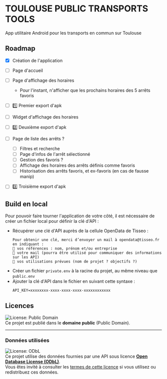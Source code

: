 # TOULOUSE PUBLIC TRANSPORTS TOOLS

App utilitaire Android pour les transports en commun sur Toulouse

## Roadmap
- [x] Création de l'application
- [ ] Page d'accueil
- [ ] Page d'affichage des horaires
  - Pour l'instant, n'afficher que les prochains horaires des 5 arrêts favoris
- [ ] :one: Premier export d'apk


- [ ] Widget d'affichage des horaires
- [ ] :two: Deuxième export d'apk


- [ ] Page de liste des arrêts ?
  - [ ] Filtres et recherche
  - [ ] Page d'infos de l'arrêt sélectionné
  - [ ] Gestion des favoris ?
  - [ ] Affichage des horaires des arrêts définis comme favoris
  - [ ] Historisation des arrêts favoris, et ex-favoris (en cas de fausse manip)
- [ ] :three: Troisième export d'apk

## Build en local

Pour pouvoir faire tourner l'application de votre côté, il est nécessaire de créer un fichier local pour définir la clé d'API :
 - Récupérer une clé d'API auprès de la cellule OpenData de Tisseo :
    ```
    Pour obtenir une clé, merci d’envoyer un mail à opendata@tisseo.fr en indiquant :
     vos références : nom, prénom et/ou entreprise
     votre mail (pourra être utilisé pour communiquer des informations sur les API)
     vos utilisations prévues (nom de projet ? objectifs ?)
    ```
- Créer un fichier `private.env` à la racine du projet, au même niveau que `public.env`
- Ajouter la clé d'API dans le fichier en suivant cette syntaxe : 
    ```dotenv
    API_KEY=xxxxxxxx-xxxx-xxxx-xxxx-xxxxxxxxxxxx
    ```

## Licences

![License: Public Domain](https://img.shields.io/badge/License-Public%20Domain-lightgrey.svg)  
Ce projet est publié dans le **domaine public** (Public Domain).

---

### Données utilisées

![License: ODbL](https://img.shields.io/badge/Data%20License-ODbL%201.0-blue.svg)  
Ce projet utilise des données fournies par une API sous licence **[Open Database License (ODbL)](https://data.toulouse-metropole.fr/page/licence/)**.  
Vous êtes invité à consulter les [termes de cette licence](https://opendatacommons.org/licenses/odbl/1.0/) si vous utilisez ou redistribuez ces données.